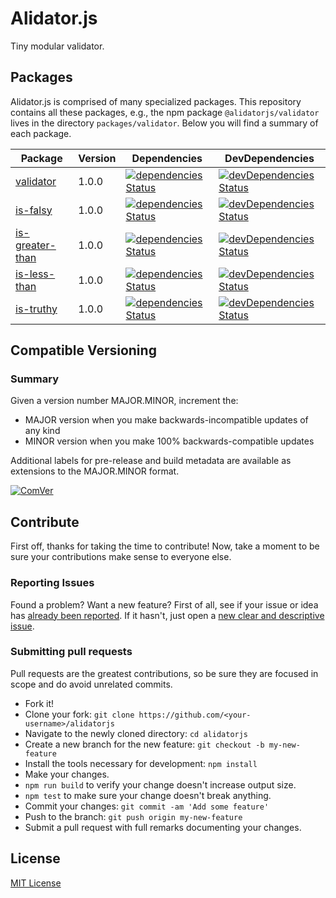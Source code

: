 # Alidator.js

Tiny modular validator.

## Packages

Alidator.js is comprised of many specialized packages. This repository contains all these packages, e.g., the npm package `@alidatorjs/validator` lives in the directory `packages/validator`. Below you will find a summary of each package.

| Package | Version | Dependencies | DevDependencies |
|--------|-------|------------|----------|
| [validator](https://github.com/gc-victor/alidatorjs/blob/master/packages/validator) | 1.0.0 | [![dependencies Status](https://david-dm.org/gc-victor/alidatorjs/status.svg?path=packages/validator)](https://david-dm.org/gc-victor/alidatorjs?path=packages/validator) | [![devDependencies Status](https://david-dm.org/gc-victor/alidatorjs/dev-status.svg?path=packages/validator)](https://david-dm.org/gc-victor/alidatorjs?path=packages/validator&type=dev) |
| [is-falsy](https://github.com/gc-victor/alidatorjs/blob/master/packages/is-falsy) | 1.0.0 | [![dependencies Status](https://david-dm.org/gc-victor/alidatorjs/status.svg?path=packages/is-falsy)](https://david-dm.org/gc-victor/alidatorjs?path=packages/is-falsy) | [![devDependencies Status](https://david-dm.org/gc-victor/alidatorjs/dev-status.svg?path=packages/is-falsy)](https://david-dm.org/gc-victor/alidatorjs?path=packages/is-falsy&type=dev) |
| [is-greater-than](https://github.com/gc-victor/alidatorjs/blob/master/packages/is-greater-than) | 1.0.0 | [![dependencies Status](https://david-dm.org/gc-victor/alidatorjs/status.svg?path=packages/is-greater-than)](https://david-dm.org/gc-victor/alidatorjs?path=packages/is-greater-than) | [![devDependencies Status](https://david-dm.org/gc-victor/alidatorjs/dev-status.svg?path=packages/is-greater-than)](https://david-dm.org/gc-victor/alidatorjs?path=packages/is-greater-than&type=dev) |
| [is-less-than](https://github.com/gc-victor/alidatorjs/blob/master/packages/is-less-than) | 1.0.0 | [![dependencies Status](https://david-dm.org/gc-victor/alidatorjs/status.svg?path=packages/is-less-than)](https://david-dm.org/gc-victor/alidatorjs?path=packages/is-less-than) | [![devDependencies Status](https://david-dm.org/gc-victor/alidatorjs/dev-status.svg?path=packages/is-less-than)](https://david-dm.org/gc-victor/alidatorjs?path=packages/is-less-than&type=dev) |
| [is-truthy](https://github.com/gc-victor/alidatorjs/blob/master/packages/is-truthy) | 1.0.0 | [![dependencies Status](https://david-dm.org/gc-victor/alidatorjs/status.svg?path=packages/is-truthy)](https://david-dm.org/gc-victor/alidatorjs?path=packages/is-truthy) | [![devDependencies Status](https://david-dm.org/gc-victor/alidatorjs/dev-status.svg?path=packages/is-truthy)](https://david-dm.org/gc-victor/alidatorjs?path=packages/is-truthy&type=dev) |

## Compatible Versioning

### Summary

Given a version number MAJOR.MINOR, increment the:

- MAJOR version when you make backwards-incompatible updates of any kind
- MINOR version when you make 100% backwards-compatible updates

Additional labels for pre-release and build metadata are available as extensions to the MAJOR.MINOR format.

[![ComVer](https://img.shields.io/badge/ComVer-compliant-brightgreen.svg)](https://github.com/staltz/comver)

## Contribute

First off, thanks for taking the time to contribute!
Now, take a moment to be sure your contributions make sense to everyone else.

### Reporting Issues

Found a problem? Want a new feature? First of all, see if your issue or idea has [already been reported](../../issues).
If it hasn't, just open a [new clear and descriptive issue](../../issues/new).

### Submitting pull requests

Pull requests are the greatest contributions, so be sure they are focused in scope and do avoid unrelated commits.

-   Fork it!
-   Clone your fork: `git clone https://github.com/<your-username>/alidatorjs`
-   Navigate to the newly cloned directory: `cd alidatorjs`
-   Create a new branch for the new feature: `git checkout -b my-new-feature`
-   Install the tools necessary for development: `npm install`
-   Make your changes.
-   `npm run build` to verify your change doesn't increase output size.
-   `npm test` to make sure your change doesn't break anything.
-   Commit your changes: `git commit -am 'Add some feature'`
-   Push to the branch: `git push origin my-new-feature`
-   Submit a pull request with full remarks documenting your changes.

## License

[MIT License](https://github.com/gc-victor/alidatorjs/blob/master/LICENSE.md)
